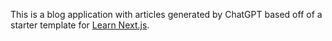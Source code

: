 This is a blog application with articles generated by ChatGPT based off of a starter template for [Learn Next.js](https://nextjs.org/learn).
